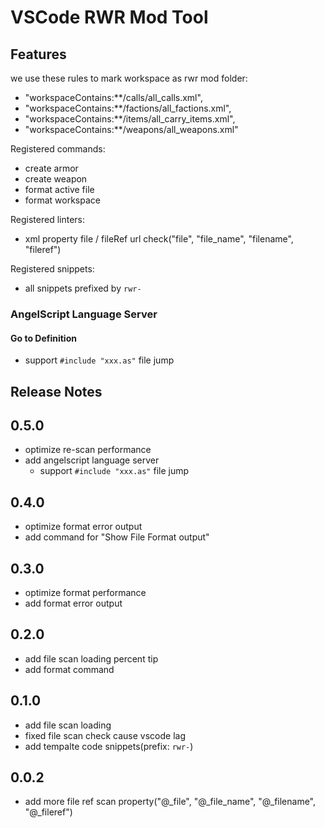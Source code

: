 # VSCode RWR Mod Tool

## Features

we use these rules to mark workspace as rwr mod folder:

-   "workspaceContains:\*\*/calls/all_calls.xml",
-   "workspaceContains:\*\*/factions/all_factions.xml",
-   "workspaceContains:\*\*/items/all_carry_items.xml",
-   "workspaceContains:\*\*/weapons/all_weapons.xml"

Registered commands:

-   create armor
-   create weapon
-   format active file
-   format workspace

Registered linters:

-   xml property file / fileRef url check("file", "file_name", "filename", "fileref")

Registered snippets:

-   all snippets prefixed by `rwr-`

### AngelScript Language Server

#### Go to Definition

-   support `#include "xxx.as"` file jump

## Release Notes

## 0.5.0

-   optimize re-scan performance
-   add angelscript language server
    -   support `#include "xxx.as"` file jump

## 0.4.0

-   optimize format error output
-   add command for "Show File Format output"

## 0.3.0

-   optimize format performance
-   add format error output

## 0.2.0

-   add file scan loading percent tip
-   add format command

## 0.1.0

-   add file scan loading
-   fixed file scan check cause vscode lag
-   add tempalte code snippets(prefix: `rwr-`)

## 0.0.2

-   add more file ref scan property("@\_file", "@\_file_name", "@\_filename", "@\_fileref")
